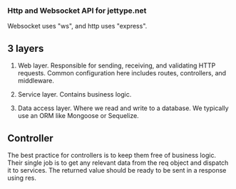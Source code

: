 ### Http and Websocket API for jettype.net

Websocket uses "ws", and http uses "express".

## 3 layers

1. Web layer. Responsible for sending, receiving, and validating HTTP requests. Common configuration here includes routes, controllers, and middleware.

2. Service layer. Contains business logic.

3. Data access layer. Where we read and write to a database. We typically use an ORM like Mongoose or Sequelize.

## Controller

The best practice for controllers is to keep them free of business logic. Their single job is to get any relevant data from the req object and dispatch it to services. The returned value should be ready to be sent in a response using res.

